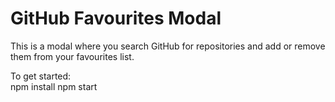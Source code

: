 # GitHub Favourites Modal

This is a modal where you search GitHub for repositories and add or remove them from your favourites list.

To get started:  
npm install
npm start